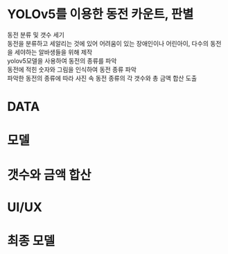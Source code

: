 # YOLOv5를 이용한 동전 카운트, 판별

 동전 분류 및 갯수 세기  
 동전을 분류하고 세알리는 것에 있어 어려움이 있는 장애인이나 어린아이, 다수의 동전을 세야하는 알바생들을 위해 제작  
 yolov5모델을 사용하여 동전의 종류를 파악  
동전에 적힌 숫자와 그림을 인식하여 동전 종류 파악  
파악한 동전의 종류에 따라 사진 속 동전 종류의 각 갯수와 총 금액 합산 도출  

# DATA

# 모델

# 갯수와 금액 합산

# UI/UX

# 최종 모델
